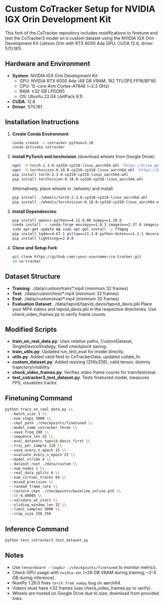 # Custom CoTracker Setup for NVIDIA IGX Orin Development Kit

This fork of the CoTracker repository[](https://github.com/facebookresearch/co-tracker) includes modifications to finetune and test the CoTracker3 model on a custom dataset using the NVIDIA IGX Orin Development Kit (Jetson Orin with RTX 6000 Ada GPU, CUDA 12.6, driver 570.181).

## Hardware and Environment
- **System**: NVIDIA IGX Orin Development Kit
  - GPU: NVIDIA RTX 6000 Ada (48 GB VRAM, 182 TFLOPS FP16/BF16)
  - CPU: 12-core Arm Cortex-A78AE (~2.2 GHz)
  - RAM: ≥32 GB LPDDR5
  - OS: Ubuntu 22.04 (JetPack 6.1)
- **CUDA**: 12.6
- **Driver**: 570.181

## Installation Instructions
1. **Create Conda Environment**:
   ```bash
   conda create -n cotracker python=3.10
   conda activate cotracker
   ```

2. **Install PyTorch and torchvision** (download wheels from Google Drive):
   ```bash
   wget -O torch-2.3.0-cp310-cp310-linux_aarch64.whl 'https://drive.google.com/uc?export=download&id=1cqjycU2R9TzcsVmT26T8BKC0WR1eCRx3'
   wget -O torchvision-0.18.0-cp310-cp310-linux_aarch64.whl 'https://drive.google.com/uc?export=download&id=1oRxTsA_Y98kZadewUHRCu0MN0q9HmXSI'
   pip install torch-2.3.0-cp310-cp310-linux_aarch64.whl
   pip install torchvision-0.18.0-cp310-cp310-linux_aarch64.whl
   ```
   Alternatively, place wheels in ./wheels/ and install:
   ```bash
   pip install ./wheels/torch-2.3.0-cp310-cp310-linux_aarch64.whl
   pip install ./wheels/torchvision-0.18.0-cp310-cp310-linux_aarch64.whl
   ```

3. **Install Dependencies**:
   ```bash
   pip install opencv-python==4.12.0.88 numpy==1.26.0
   conda install -c conda-forge moviepy==1.0.3 imageio==2.37.0 imageio-ffmpeg==0.6.0 requests==2.32.5
   sudo apt-get update && sudo apt-get install -y ffmpeg
   pip install tqdm==4.67.1 pillow==11.3.0 python-dotenv==1.1.1 decorator==5.2.1 proglog==0.1.12
   pip install lightning==2.0.0
   ```

4. **Clone and Setup Fork**:
   ```bash
   git clone https://github.com/<your-username>/co-tracker.git
   cd co-tracker
   ```

## Dataset Structure
- **Training**: ./data/custom/train/*.mp4 (minimum 32 frames)
- **Test**: ./data/custom/test/*.mp4 (minimum 32 frames)
- **Eval**: ./data/custom/eval/*.mp4 (minimum 32 frames)
- **Evaluation Dataset**: ./data/tapvid/tapvid_davis/tapvid_davis.pkl
Place your MP4 videos and tapvid_davis.pkl in the respective directories. Use check_video_frames.py to verify frame counts.

## Modified Scripts
- **train_on_real_data.py**: Uses relative paths, CustomDataset, SingleDeviceStrategy, fixed checkpoint saving.
- **train_utils.py**: Updated run_test_eval for model directly.
- **utils.py**: Added valid field to CoTrackerData, updated collate_fn.
- **custom_dataset.py**: Added resizing (256x256), valid tensor, dummy trajectory/visibility.
- **check_video_frames.py**: Verifies video frame counts for train/test/eval.
- **test_cotracker3_test_dataset.py**: Tests finetuned model, measures FPS, visualizes tracks.

## Finetuning Command
```bash
python train_on_real_data.py \\
  --batch_size 1 \\
  --num_steps 5000 \\
  --ckpt_path ./checkpoints/finetuned \\
  --model_name cotracker_three \\
  --save_freq 200 \\
  --sequence_len 32 \\
  --eval_datasets tapvid_davis_first \\
  --traj_per_sample 128 \\
  --save_every_n_epoch 15 \\
  --evaluate_every_n_epoch 15 \\
  --model_stride 4 \\
  --dataset_root ./data/custom \\
  --num_nodes 1 \\
  --real_data_splits 0 \\
  --num_virtual_tracks 64 \\
  --mixed_precision \\
  --random_frame_rate \\
  --restore_ckpt ./checkpoints/baseline_online.pth \\
  --lr 0.00005 \\
  --validate_at_start \\
  --sliding_window_len 32 \\
  --limit_samples 5000 \\
  --crop_size 256 256
```

## Inference Command
```bash
python test_cotracker3_test_dataset.py
```

## Notes
- Use `tensorboard --logdir ./checkpoints/finetuned` to monitor metrics.
- Check GPU usage with `nvidia-smi` (~28 GB VRAM during training, ~2–5 GB during inference).
- NumPy 1.26.0 fixes `torch.from_numpy` bug on aarch64.
- Videos must have ≥32 frames (use check_video_frames.py to verify).
- Wheels are hosted on Google Drive due to size; download from provided links.
